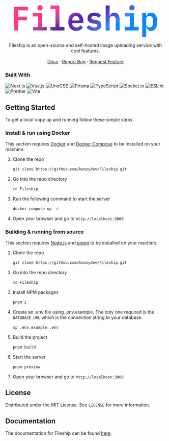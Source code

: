 <div align="center">
  <a href="https://github.com/hanzydev/Fileship">
    <img src="banner.png" alt="Fileship" width="450" height="100">
  </a>

  <p align="center">
    Fileship is an open-source and self-hosted image uploading service with cool features.
    <br />
    <br />
    <a href="https://fileship.hanzy.dev">Docs</a>
    ·
    <a href="https://github.com/hanzydev/Fileship/issues">Report Bug</a>
    ·
    <a href="https://github.com/hanzydev/Fileship/issues">Request Feature</a>
  </p>
</div>

### Built With

![Nuxt.js](https://img.shields.io/static/v1?style=for-the-badge&message=Nuxt.js&color=222222&logo=Nuxt.js&logoColor=00DC82&label=)
![Vue.js](https://img.shields.io/static/v1?style=for-the-badge&message=Vue.js&color=222222&logo=Vue.js&logoColor=4FC08D&label=)
![UnoCSS](https://img.shields.io/static/v1?style=for-the-badge&message=UnoCSS&color=333333&logo=UnoCSS&logoColor=FFFFFF&label=)
![Prisma](https://img.shields.io/static/v1?style=for-the-badge&message=Prisma&color=2D3748&logo=Prisma&logoColor=FFFFFF&label=)
![TypeScript](https://img.shields.io/static/v1?style=for-the-badge&message=TypeScript&color=3178C6&logo=TypeScript&logoColor=FFFFFF&label=)
![Socket.io](https://img.shields.io/static/v1?style=for-the-badge&message=Socket.io&color=010101&logo=Socket.io&logoColor=FFFFFF&label=)
![ESLint](https://img.shields.io/static/v1?style=for-the-badge&message=ESLint&color=4B32C3&logo=ESLint&logoColor=FFFFFF&label=)
![Prettier](https://img.shields.io/static/v1?style=for-the-badge&message=Prettier&color=222222&logo=Prettier&logoColor=F7B93E&label=)
![Vite](https://img.shields.io/static/v1?style=for-the-badge&message=Vite&color=646CFF&logo=Vite&logoColor=FFFFFF&label=)

<!-- GETTING STARTED -->

## Getting Started

To get a local copy up and running follow these simple steps.

### Install & run using Docker

This section requires [Docker](https://www.docker.com/) and [Docker Compose](https://docs.docker.com/compose/) to be installed on your machine.

1. Clone the repo
    ```sh
    git clone https://github.com/hanzydev/Fileship.git
    ```
2. Go into the repo directory
    ```sh
    cd Fileship
    ```
3. Run the following command to start the server
    ```sh
    docker-compose up -d
    ```
4. Open your browser and go to `http://localhost:3000`

### Building & running from source

This section requires [Node.js](https://nodejs.org/) and [pnpm](https://pnpm.io/) to be installed on your machine.

1. Clone the repo
    ```sh
    git clone https://github.com/hanzydev/Fileship.git
    ```
2. Go into the repo directory
    ```sh
    cd Fileship
    ```
3. Install NPM packages
    ```sh
    pnpm i
    ```
4. Create an .env file using .env.example. The only one required is the `DATABASE_URL` which is the connection string to your database.

    ```sh
    cp .env.example .env
    ```

5. Build the project
    ```sh
    pnpm build
    ```
6. Start the server
    ```sh
    pnpm preview
    ```
7. Open your browser and go to `http://localhost:3000`

<!-- LICENSE -->

## License

Distributed under the MIT License. See `LICENSE` for more information.

<!-- ALL CONTRIBUTORS HERE -->

## Documentation

The documentation for Fileship can be found [here](https://fileship.hanzy.dev).
